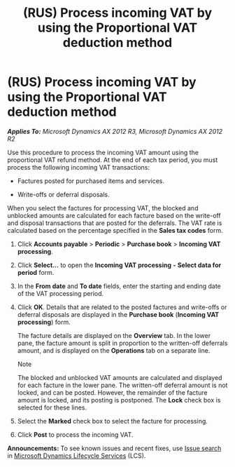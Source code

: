 ﻿---
title: (RUS) Process incoming VAT by using the Proportional VAT deduction method
TOCTitle: (RUS) Process incoming VAT by using the Proportional VAT deduction method
ms:assetid: a2c4724f-6135-4b4d-aa40-1849e1ee5eb5
ms:mtpsurl: https://technet.microsoft.com/en-us/library/JJ678561(v=AX.60)
ms:contentKeyID: 49387789
ms.date: 04/18/2014
mtps_version: v=AX.60
---

# (RUS) Process incoming VAT by using the Proportional VAT deduction method 


_**Applies To:** Microsoft Dynamics AX 2012 R3, Microsoft Dynamics AX 2012 R2_

Use this procedure to process the incoming VAT amount using the proportional VAT refund method. At the end of each tax period, you must process the following incoming VAT transactions:

  - Factures posted for purchased items and services.

  - Write-offs or deferral disposals.

When you select the factures for processing VAT, the blocked and unblocked amounts are calculated for each facture based on the write-off and disposal transactions that are posted for the deferrals. The VAT rate is calculated based on the percentage specified in the **Sales tax codes** form.

1.  Click **Accounts payable** \> **Periodic** \> **Purchase book** \> **Incoming VAT processing**.

2.  Click **Select...** to open the **Incoming VAT processing** **-** **Select data for period** form.

3.  In the **From date** and **To date** fields, enter the starting and ending date of the VAT processing period.

4.  Click **OK**. Details that are related to the posted factures and write-offs or deferral disposals are displayed in the **Purchase book** (**Incoming VAT processing**) form.
    
    The facture details are displayed on the **Overview** tab. In the lower pane, the facture amount is split in proportion to the written-off deferrals amount, and is displayed on the **Operations** tab on a separate line.
    

    > [!NOTE]
    > <P>The blocked and unblocked VAT amounts are calculated and displayed for each facture in the lower pane. The written-off deferral amount is not locked, and can be posted. However, the remainder of the facture amount is locked, and its posting is postponed. The <STRONG>Lock</STRONG> check box is selected for these lines.</P>



5.  Select the **Marked** check box to select the facture for processing.

6.  Click **Post** to process the incoming VAT.

  
**Announcements:** To see known issues and recent fixes, use [Issue search](http://go.microsoft.com/fwlink/?linkid=389258) in [Microsoft Dynamics Lifecycle Services](http://go.microsoft.com/fwlink/?linkid=306505) (LCS).

